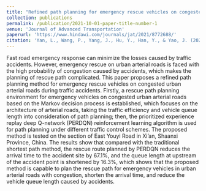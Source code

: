 ```yaml
---
title: "Refined path planning for emergency rescue vehicles on congested urban arterial roads via reinforcement learning approach"
collection: publications
permalink: /publication/2021-10-01-paper-title-number-1
venue: 'Journal of Advanced Transportation'
paperurl: 'https://www.hindawi.com/journals/jat/2021/8772688/'
citation: 'Yan, L., Wang, P., Yang, J., Hu, Y., Han, Y., & Yao, J. (2021). Refined path planning for emergency rescue vehicles on congested urban arterial roads via reinforcement learning approach. Journal of Advanced Transportation, 2021, 1-12.'
---
```


Fast road emergency response can minimize the losses caused by traffic accidents. However, emergency rescue on urban arterial roads is faced with the high probability of congestion caused by accidents, which makes the planning of rescue path complicated. This paper proposes a refined path planning method for emergency rescue vehicles on congested urban arterial roads during traffic accidents. Firstly, a rescue path planning environment for emergency vehicles on congested urban arterial roads based on the Markov decision process is established, which focuses on the architecture of arterial roads, taking the traffic efficiency and vehicle queue length into consideration of path planning; then, the prioritized experience replay deep Q-network (PERDQN) reinforcement learning algorithm is used for path planning under different traffic control schemes. The proposed method is tested on the section of East Youyi Road in Xi’an, Shaanxi Province, China. The results show that compared with the traditional shortest path method, the rescue route planned by PERDQN reduces the arrival time to the accident site by 67.1%, and the queue length at upstream of the accident point is shortened by 16.3%, which shows that the proposed method is capable to plan the rescue path for emergency vehicles in urban arterial roads with congestion, shorten the arrival time, and reduce the vehicle queue length caused by accidents.
